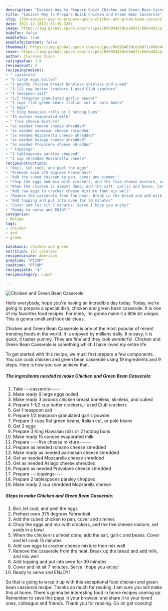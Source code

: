 ```yaml
---
description: "Easiest Way to Prepare Quick Chicken and Green Bean Casserole"
title: "Easiest Way to Prepare Quick Chicken and Green Bean Casserole"
slug: 1709-easiest-way-to-prepare-quick-chicken-and-green-bean-casserole
date: 2021-12-18T21:33:39.328Z
image: https://img-global.cpcdn.com/recipes/69695485dcee6d71/680x482cq70/chicken-and-green-bean-casserole-recipe-main-photo.jpg
hideToc: false
enableToc: true
enableTocContent: false
thumbnail: https://img-global.cpcdn.com/recipes/69695485dcee6d71/680x482cq70/chicken-and-green-bean-casserole-recipe-main-photo.jpg
cover: https://img-global.cpcdn.com/recipes/69695485dcee6d71/680x482cq70/chicken-and-green-bean-casserole-recipe-main-photo.jpg
author: Clarence Dixon
ratingvalue: 3.8
reviewcount: 3
recipeingredient:
- " casserole"
- "6 large eggs boiled"
- "3 pounds chicken breast boneless skinless and cubed"
- "1-1/2 cup butter crackers I used Club crackers"
- "1 teaspoon salt"
- "1/2 teaspoon granulated garlic powder"
- "3 cups flat green beans Italian cut or pole beans"
- "2 eggs"
- "3 King Hawaiian rolls or 2 hotdog buns"
- "15 ounces evaporated milk"
- " five cheese mixture"
- "as needed romano cheese shredded"
- "as needed parmesan cheese shredded"
- "as needed Mozzarella cheese shredded"
- "as needed Asiago cheese shredded"
- "as needed Provolone cheese shredded"
- " toppings"
- "2 tablespoons parsley chopped"
- "2 cup shredded Mozzarella cheese"
recipeinstructions:
- "Boil, let cool, and peel the eggs"
- "Preheat oven 375 degrees Fahrenheit"
- "Add the cubed chicken to pan, cover and simmer."
- "Chop the eggs and mix with crackers, and the five cheese mixture, set aside in a bowl"
- "When the chicken is almost done, add the salt, garlic and beans. Cover and let cook 15 minutes"
- "Add raw eggs to cracker cheese mixture then mix well"
- "Remove the casserole from the heat. Break up the bread and add milk, and mix well"
- "Add topping and put into oven for 30 minutes"
- "Cover and let sit 7 minutes. Serve I hope you enjoy!"
- "Ready to serve and ENJOY!"
categories:
- Recipe
tags:
- chicken
- and
- green

katakunci: chicken and green 
nutrition: 117 calories
recipecuisine: American
preptime: "PT25M"
cooktime: "PT50M"
recipeyield: "4"
recipecategory: Lunch

---
```



![Chicken and Green Bean Casserole](https://img-global.cpcdn.com/recipes/69695485dcee6d71/680x482cq70/chicken-and-green-bean-casserole-recipe-main-photo.jpg)

Hello everybody, hope you're having an incredible day today. Today, we're going to prepare a special dish, chicken and green bean casserole. It is one of my favorites food recipes. For mine, I'm gonna make it a little bit unique. This is gonna smell and look delicious.

Chicken and Green Bean Casserole is one of the most popular of recent trending foods in the world. It is enjoyed by millions daily. It is easy, it is quick, it tastes yummy. They are fine and they look wonderful. Chicken and Green Bean Casserole is something which I have loved my entire life.




To get started with this recipe, we must first prepare a few components. You can cook chicken and green bean casserole using 19 ingredients and 9 steps. Here is how you can achieve that.

<!--inarticleads1-->

##### The ingredients needed to make Chicken and Green Bean Casserole:

1. Take  ---casserole-----
1. Make ready 6 large eggs boiled
1. Make ready 3 pounds chicken breast boneless, skinless, and cubed
1. Prepare 1-1/2 cup butter crackers, I used Club crackers
1. Get 1 teaspoon salt
1. Prepare 1/2 teaspoon granulated garlic powder
1. Prepare 3 cups flat green beans, Italian cut, or pole beans
1. Get 2 eggs
1. Prepare 3 King Hawaiian rolls or 2 hotdog buns
1. Make ready 15 ounces evaporated milk
1. Prepare  ----five cheese mixture------
1. Prepare as needed romano cheese shredded
1. Make ready as needed parmesan cheese shredded
1. Get as needed Mozzarella cheese shredded
1. Get as needed Asiago cheese shredded
1. Prepare as needed Provolone cheese shredded
1. Prepare  ---toppings----
1. Prepare 2 tablespoons parsley chopped
1. Make ready 2 cup shredded Mozzarella cheese




<!--inarticleads2-->

##### Steps to make Chicken and Green Bean Casserole:

1. Boil, let cool, and peel the eggs
1. Preheat oven 375 degrees Fahrenheit
1. Add the cubed chicken to pan, cover and simmer.
1. Chop the eggs and mix with crackers, and the five cheese mixture, set aside in a bowl
1. When the chicken is almost done, add the salt, garlic and beans. Cover and let cook 15 minutes
1. Add raw eggs to cracker cheese mixture then mix well
1. Remove the casserole from the heat. Break up the bread and add milk, and mix well
1. Add topping and put into oven for 30 minutes
1. Cover and let sit 7 minutes. Serve I hope you enjoy!
1. Ready to serve and ENJOY!



So that is going to wrap it up with this exceptional food chicken and green bean casserole recipe. Thanks so much for reading. I am sure you will make this at home. There's gonna be interesting food in home recipes coming up. Remember to save this page in your browser, and share it to your loved ones, colleague and friends. Thank you for reading. Go on get cooking!
